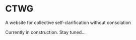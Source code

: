 # CTWG

A website for collective self-clarification without consolation

Currently in construction. Stay tuned...

